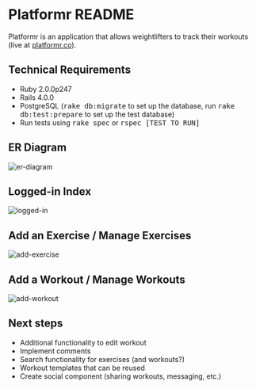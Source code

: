 Platformr README
===================

Platformr is an application that allows weightlifters to track their workouts (live at [platformr.co](http://platformr.co)).

Technical Requirements
-------------------
* Ruby 2.0.0p247
* Rails 4.0.0
* PostgreSQL (<tt>rake db:migrate</tt> to set up the database, run <tt>rake db:test:prepare</tt> to set up the test database)
* Run tests using <tt>rake spec</tt> or <tt>rspec [TEST TO RUN]</tt>

ER Diagram
-------------------
![er-diagram](https://lh5.googleusercontent.com/-w9Z5yiWA-Hw/UmV_yBhOxiI/AAAAAAAANVo/rpLQd2xQAwM/w705-h552-no/platformr_er_diagram.png)

Logged-in Index
-------------------
![logged-in](https://lh6.googleusercontent.com/-8r3k2ARsgq8/UmWxh3FOtHI/AAAAAAAANYE/9PQAHj_38ak/w744-h403-no/platformr_main.png)

Add an Exercise / Manage Exercises
-------------------
![add-exercise](https://lh6.googleusercontent.com/-boEulqMAP54/UmWxgHMweZI/AAAAAAAANX8/60JpoOz2kuI/w744-h417-no/platformr_exercises.png)

Add a Workout / Manage Workouts
-------------------
![add-workout](https://lh5.googleusercontent.com/-rR5agqZ2GYM/UmWxdeJ786I/AAAAAAAANX0/PK39JUGEO4Y/w744-h405-no/platformr_add_workout.png)

Next steps
-------------------
* Additional functionality to edit workout
* Implement comments
* Search functionality for exercises (and workouts?)
* Workout templates that can be reused
* Create social component (sharing workouts, messaging, etc.)
